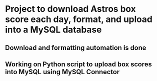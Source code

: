 # Project to download Astros box score each day, format, and upload into a MySQL database
## Download and formatting automation is done
## Working on Python script to upload box scores into MySQL using MySQL Connector
